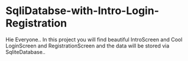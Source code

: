 # SqliDatabse-with-Intro-Login-Registration
Hie Everyone.. In this project you will find beautiful IntroScreen and Cool LoginScreen and RegistrationScreen and the data will be stored via SqliteDatabase..

